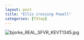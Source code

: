 ```yaml
---
layout: post
title: "Ellis crossing Powell"
categories: [fStop]
---
```

<img alt="bjorke_REAL_SFVR_KEVT1345.jpg" src="http://www.botzilla.com/blog/archives/pix2015/bjorke_REAL_SFVR_KEVT1345.jpg" class="img-responsive" border="0" />


<!--more-->

